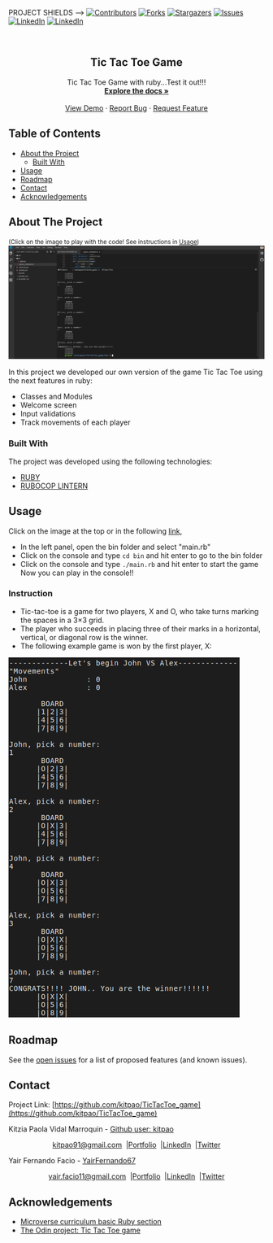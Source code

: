  PROJECT SHIELDS -->
[![Contributors][contributors-shield]][contributors-url]
[![Forks][forks-shield]][forks-url]
[![Stargazers][stars-shield]][stars-url]
[![Issues][issues-shield]][issues-url]
[![LinkedIn][linkedin-shield]][linkedin-url]
[![LinkedIn][linkedin-shield2]][linkedin-url2]

<!-- PROJECT LOGO -->
<br />
<p align="center">
  <h2 align="center"> Tic Tac Toe Game </h2>
  <p align="center">
      Tic Tac Toe Game with ruby...Test it out!!!
    <br />
    <a href="https://github.com/kitpao/TicTacToe_game"><strong>Explore the docs »</strong></a>
    <br />
    <br />
    <a href="https://github.com/kitpao/TicTacToe_game">View Demo</a>
    ·
    <a href="https://github.com/kitpao/TicTacToe_game/issues">Report Bug</a>
    ·
    <a href="https://github.com/kitpao/TicTacToe_game/issues">Request Feature</a>
  </p>
</p>

## Table of Contents
* [About the Project](#about-the-project)
  * [Built With](#built-with)
* [Usage](#usage)
* [Roadmap](#roadmap)
* [Contact](#contact)
* [Acknowledgements](#acknowledgements)
<!-- ABOUT THE PROJECT -->

## About The Project
<small>(Click on the image to play with the code! See instructions in [Usage](#usage))</small>
[![Product Name Screen Shot][product-screenshot]](https://gitpod.io/github.com/kitpao/TicTacToe_game)

In this project we developed our own version of the game Tic Tac Toe using the next features in ruby:
* Classes and Modules
* Welcome screen
* Input validations
* Track movements of each player

### Built With
The project was developed using the following technologies:
- [RUBY](https://www.ruby-lang.org/es/)
- [RUBOCOP LINTERN](https://github.com/microverseinc/linters-config/tree/master/ruby)

## Usage

Click on the image at the top or in the following [link](https://gitpod.io/github.com/kitpao/TicTacToe_game),

* In the left panel, open the bin folder and select "main.rb"
* Click on the console and type `cd bin` and hit enter to go to the bin folder
* Click on the console and type `./main.rb` and hit enter to start the game
Now you can play in the console!!

<h3>Instruction</h3>

* Tic-tac-toe is a game for two players, X and O, who take turns marking the spaces in a 3×3 grid. 
* The player who succeeds in placing three of their marks in a horizontal, vertical, or diagonal row is the winner.
* The following example game is won by the first player, X:

![Product Name Screen Shot][product-example]

## Roadmap

See the [open issues](https://github.com/kitpao/TicTacToe_game/issues) for a list of proposed features (and known issues).

## Contact
<p align="center">

  Project Link: [https://github.com/kitpao/TicTacToe_game](https://github.com/kitpao/TicTacToe_game)

<p align="center">
  
  Kitzia Paola Vidal Marroquin - [Github user: kitpao](https://github.com/kitpao)
</p>
<p align="center" style="display: flex; justify-content: center; align-items: center;">
    <a target="_blank" href="https://mail.google.com/mail/?view=cm&fs=1&tf=1&to=kitpao91@gmail.com">
      kitpao91@gmail.com
    </a> &nbsp; |
    <a target="_blank" href="https://github.com/kitpao/Personal_Projects">
        Portfolio
    </a> &nbsp; |
    <a target="_blank" href="https://www.linkedin.com/in/kitzia-paola-vidal/">
      LinkedIn
    </a> &nbsp; |
    <a target="_blank" href="https://twitter.com/Kitpao1">
      Twitter
    </a>
</p>

<p align="center">
  
  Yair Fernando Facio - [YairFernando67](https://github.com/YairFernando67)
</p>
<p align="center" style="display: flex; justify-content: center; align-items: center;">
    <a target="_blank" href="https://mail.google.com/mail/?view=cm&fs=1&tf=1&to=yair.facio11@gmail.com">
      yair.facio11@gmail.com
    </a> &nbsp; |
    <a target="_blank" href="https://yairfernando67.github.io/Portfolio/">
        Portfolio
    </a> &nbsp; |
    <a target="_blank" href="https://www.linkedin.com/in/softwaredeveloperyairfacio/">
      LinkedIn
    </a> &nbsp; |
    <a target="_blank" href="https://twitter.com/YairFernando18">
      Twitter
    </a>
</p>

## Acknowledgements
- [Microverse curriculum basic Ruby section](https://www.microverse.org/?grsf=6ns691)
- [The Odin project: Tic Tac Toe game](https://www.theodinproject.com/courses/ruby-programming/lessons/oop)

<!-- MARKDOWN LINKS & IMAGES -->
[contributors-shield]: https://img.shields.io/github/contributors/kitpao/TicTacToe_game.svg?style=flat-square
[contributors-url]: https://github.com/kitpao/TicTacToe_game/graphs/contributors
[forks-shield]: https://img.shields.io/github/forks/kitpao/TicTacToe_game.svg?style=flat-square
[forks-url]: https://github.com/kitpao/TicTacToe_game/network/members
[stars-shield]: https://img.shields.io/github/stars/kitpao/TicTacToe_game.svg?style=flat-square
[stars-url]: https://github.com/kitpao/TicTacToe_game/stargazers
[issues-shield]: https://img.shields.io/github/issues/kitpao/TicTacToe_game.svg?style=flat-square
[issues-url]: https://github.com/kitpao/TicTacToe_game/issues
[license-shield]: https://img.shields.io/github/license/kitpao/TicTacToe_game.svg?style=flat-square
[license-url]: https://github.com/kitpao/TicTacToe_game/blob/master/LICENSE.txt
[linkedin-shield]: https://img.shields.io/badge/-LinkedIn-black.svg?style=flat-square&logo=linkedin&colorB=555
[linkedin-url]: https://www.linkedin.com/in/kitzia-paola-vidal/
[linkedin-shield2]: https://img.shields.io/badge/-LinkedIn-black.svg?style=flat-square&logo=linkedin&colorB=555
[linkedin-url2]: https://www.linkedin.com/in/softwaredeveloperyairfacio/
[product-screenshot]: img/logo.png
[product-example]: img/example.png